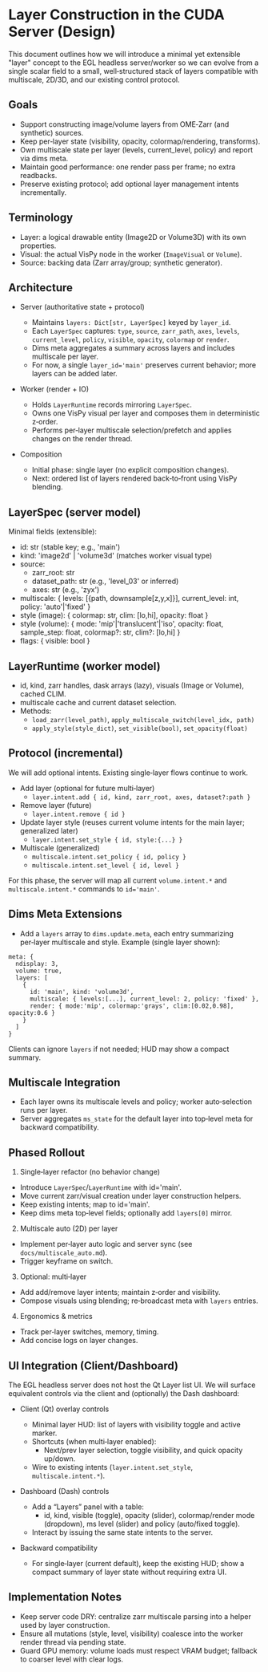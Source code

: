 # Layer Construction in the CUDA Server (Design)

This document outlines how we will introduce a minimal yet extensible
"layer" concept to the EGL headless server/worker so we can evolve from a
single scalar field to a small, well‑structured stack of layers compatible
with multiscale, 2D/3D, and our existing control protocol.

## Goals

- Support constructing image/volume layers from OME‑Zarr (and synthetic) sources.
- Keep per‑layer state (visibility, opacity, colormap/rendering, transforms).
- Own multiscale state per layer (levels, current_level, policy) and report via dims meta.
- Maintain good performance: one render pass per frame; no extra readbacks.
- Preserve existing protocol; add optional layer management intents incrementally.

## Terminology

- Layer: a logical drawable entity (Image2D or Volume3D) with its own properties.
- Visual: the actual VisPy node in the worker (`ImageVisual` or `Volume`).
- Source: backing data (Zarr array/group; synthetic generator).

## Architecture

- Server (authoritative state + protocol)
  - Maintains `layers: Dict[str, LayerSpec]` keyed by `layer_id`.
  - Each `LayerSpec` captures: `type`, `source`, `zarr_path`, `axes`, `levels`,
    `current_level`, `policy`, `visible`, `opacity`, `colormap` or `render`.
  - Dims meta aggregates a summary across layers and includes multiscale per layer.
  - For now, a single `layer_id='main'` preserves current behavior; more layers can be added later.

- Worker (render + IO)
  - Holds `LayerRuntime` records mirroring `LayerSpec`.
  - Owns one VisPy visual per layer and composes them in deterministic z‑order.
  - Performs per‑layer multiscale selection/prefetch and applies changes on the render thread.

- Composition
  - Initial phase: single layer (no explicit composition changes).
  - Next: ordered list of layers rendered back‑to‑front using VisPy blending.

## LayerSpec (server model)

Minimal fields (extensible):
- id: str (stable key; e.g., 'main')
- kind: 'image2d' | 'volume3d' (matches worker visual type)
- source:
  - zarr_root: str
  - dataset_path: str (e.g., 'level_03' or inferred)
  - axes: str (e.g., 'zyx')
- multiscale: { levels: [{path, downsample[z,y,x]}], current_level: int, policy: 'auto'|'fixed' }
- style (image): { colormap: str, clim: [lo,hi], opacity: float }
- style (volume): { mode: 'mip'|'translucent'|'iso', opacity: float, sample_step: float, colormap?: str, clim?: [lo,hi] }
- flags: { visible: bool }

## LayerRuntime (worker model)

- id, kind, zarr handles, dask arrays (lazy), visuals (Image or Volume), cached CLIM.
- multiscale cache and current dataset selection.
- Methods:
  - `load_zarr(level_path)`, `apply_multiscale_switch(level_idx, path)`
  - `apply_style(style_dict)`, `set_visible(bool)`, `set_opacity(float)`

## Protocol (incremental)

We will add optional intents. Existing single‑layer flows continue to work.

- Add layer (optional for future multi‑layer)
  - `layer.intent.add { id, kind, zarr_root, axes, dataset?:path }`
- Remove layer (future)
  - `layer.intent.remove { id }`
- Update layer style (reuses current volume intents for the main layer; generalized later)
  - `layer.intent.set_style { id, style:{...} }`
- Multiscale (generalized)
  - `multiscale.intent.set_policy { id, policy }`
  - `multiscale.intent.set_level { id, level }`

For this phase, the server will map all current `volume.intent.*` and `multiscale.intent.*`
commands to `id='main'`.

## Dims Meta Extensions

- Add a `layers` array to `dims.update.meta`, each entry summarizing per‑layer
  multiscale and style. Example (single layer shown):

```
meta: {
  ndisplay: 3,
  volume: true,
  layers: [
    {
      id: 'main', kind: 'volume3d',
      multiscale: { levels:[...], current_level: 2, policy: 'fixed' },
      render: { mode:'mip', colormap:'grays', clim:[0.02,0.98], opacity:0.6 }
    }
  ]
}
```

Clients can ignore `layers` if not needed; HUD may show a compact summary.

## Multiscale Integration

- Each layer owns its multiscale levels and policy; worker auto‑selection runs per layer.
- Server aggregates `ms_state` for the default layer into top‑level meta for backward compatibility.

## Phased Rollout

1) Single‑layer refactor (no behavior change)
- Introduce `LayerSpec`/`LayerRuntime` with id='main'.
- Move current zarr/visual creation under layer construction helpers.
- Keep existing intents; map to id='main'.
- Keep dims meta top‑level fields; optionally add `layers[0]` mirror.

2) Multiscale auto (2D) per layer
- Implement per‑layer auto logic and server sync (see `docs/multiscale_auto.md`).
- Trigger keyframe on switch.

3) Optional: multi‑layer
- Add add/remove layer intents; maintain z‑order and visibility.
- Compose visuals using blending; re‑broadcast meta with `layers` entries.

4) Ergonomics & metrics
- Track per‑layer switches, memory, timing.
- Add concise logs on layer changes.

## UI Integration (Client/Dashboard)

The EGL headless server does not host the Qt Layer list UI. We will surface
equivalent controls via the client and (optionally) the Dash dashboard:

- Client (Qt) overlay controls
  - Minimal layer HUD: list of layers with visibility toggle and active marker.
  - Shortcuts (when multi‑layer enabled):
    - Next/prev layer selection, toggle visibility, and quick opacity up/down.
  - Wire to existing intents (`layer.intent.set_style`, `multiscale.intent.*`).

- Dashboard (Dash) controls
  - Add a “Layers” panel with a table:
    - id, kind, visible (toggle), opacity (slider), colormap/render mode (dropdown),
      ms level (slider) and policy (auto/fixed toggle).
  - Interact by issuing the same state intents to the server.

- Backward compatibility
  - For single‑layer (current default), keep the existing HUD; show a compact
    summary of layer state without requiring extra UI.

## Implementation Notes

- Keep server code DRY: centralize zarr multiscale parsing into a helper used by layer construction.
- Ensure all mutations (style, level, visibility) coalesce into the worker render thread via pending state.
- Guard GPU memory: volume loads must respect VRAM budget; fallback to coarser level with clear logs.
